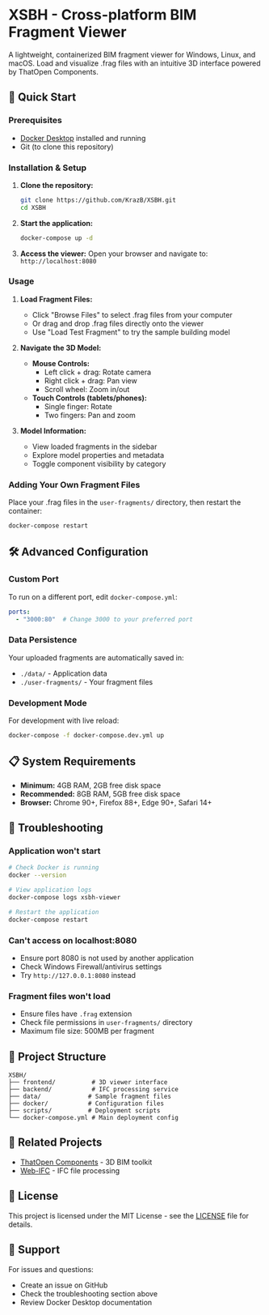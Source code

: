 # XSBH - Cross-platform BIM Fragment Viewer

A lightweight, containerized BIM fragment viewer for Windows, Linux, and macOS. Load and visualize .frag files with an intuitive 3D interface powered by ThatOpen Components.

## 🚀 Quick Start

### Prerequisites
- [Docker Desktop](https://www.docker.com/products/docker-desktop/) installed and running
- Git (to clone this repository)

### Installation & Setup

1. **Clone the repository:**
   ```bash
   git clone https://github.com/KrazB/XSBH.git
   cd XSBH
   ```

2. **Start the application:**
   ```bash
   docker-compose up -d
   ```

3. **Access the viewer:**
   Open your browser and navigate to: `http://localhost:8080`

### Usage

1. **Load Fragment Files:**
   - Click "Browse Files" to select .frag files from your computer
   - Or drag and drop .frag files directly onto the viewer
   - Use "Load Test Fragment" to try the sample building model

2. **Navigate the 3D Model:**
   - **Mouse Controls:**
     - Left click + drag: Rotate camera
     - Right click + drag: Pan view  
     - Scroll wheel: Zoom in/out
   - **Touch Controls (tablets/phones):**
     - Single finger: Rotate
     - Two fingers: Pan and zoom

3. **Model Information:**
   - View loaded fragments in the sidebar
   - Explore model properties and metadata
   - Toggle component visibility by category

### Adding Your Own Fragment Files

Place your .frag files in the `user-fragments/` directory, then restart the container:

```bash
docker-compose restart
```

## 🛠️ Advanced Configuration

### Custom Port
To run on a different port, edit `docker-compose.yml`:
```yaml
ports:
  - "3000:80"  # Change 3000 to your preferred port
```

### Data Persistence
Your uploaded fragments are automatically saved in:
- `./data/` - Application data
- `./user-fragments/` - Your fragment files

### Development Mode
For development with live reload:
```bash
docker-compose -f docker-compose.dev.yml up
```

## 📋 System Requirements

- **Minimum:** 4GB RAM, 2GB free disk space
- **Recommended:** 8GB RAM, 5GB free disk space
- **Browser:** Chrome 90+, Firefox 88+, Edge 90+, Safari 14+

## 🔧 Troubleshooting

### Application won't start
```bash
# Check Docker is running
docker --version

# View application logs
docker-compose logs xsbh-viewer

# Restart the application
docker-compose restart
```

### Can't access on localhost:8080
- Ensure port 8080 is not used by another application
- Check Windows Firewall/antivirus settings
- Try `http://127.0.0.1:8080` instead

### Fragment files won't load
- Ensure files have `.frag` extension
- Check file permissions in `user-fragments/` directory
- Maximum file size: 500MB per fragment

## 📁 Project Structure

```
XSBH/
├── frontend/          # 3D viewer interface
├── backend/           # IFC processing service  
├── data/             # Sample fragment files
├── docker/           # Configuration files
├── scripts/          # Deployment scripts
└── docker-compose.yml # Main deployment config
```

## 🔗 Related Projects

- [ThatOpen Components](https://github.com/ThatOpen/engine_components) - 3D BIM toolkit
- [Web-IFC](https://github.com/ThatOpen/engine_web-ifc) - IFC file processing

## 📄 License

This project is licensed under the MIT License - see the [LICENSE](LICENSE) file for details.

## 💬 Support

For issues and questions:
- Create an issue on GitHub
- Check the troubleshooting section above
- Review Docker Desktop documentation
